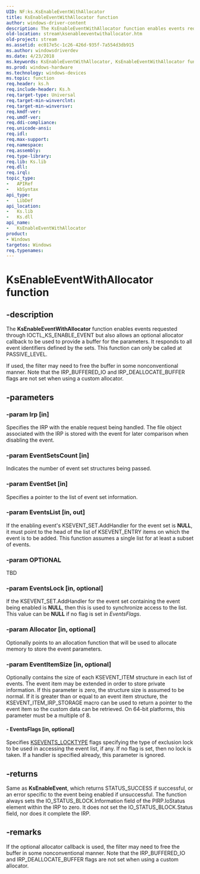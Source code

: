 ```yaml
---
UID: NF:ks.KsEnableEventWithAllocator
title: KsEnableEventWithAllocator function
author: windows-driver-content
description: The KsEnableEventWithAllocator function enables events requested through IOCTL_KS_ENABLE_EVENT but also allows an optional allocator callback to be used to provide a buffer for the parameters.
old-location: stream\ksenableeventwithallocator.htm
old-project: stream
ms.assetid: ec017e5c-1c26-426d-935f-7a554d3db915
ms.author: windowsdriverdev
ms.date: 4/23/2018
ms.keywords: KsEnableEventWithAllocator, KsEnableEventWithAllocator function [Streaming Media Devices], ks/KsEnableEventWithAllocator, ksfunc_2af8f81f-ef1d-4ad5-9267-dfdc14005183.xml, stream.ksenableeventwithallocator
ms.prod: windows-hardware
ms.technology: windows-devices
ms.topic: function
req.header: ks.h
req.include-header: Ks.h
req.target-type: Universal
req.target-min-winverclnt: 
req.target-min-winversvr: 
req.kmdf-ver: 
req.umdf-ver: 
req.ddi-compliance: 
req.unicode-ansi: 
req.idl: 
req.max-support: 
req.namespace: 
req.assembly: 
req.type-library: 
req.lib: Ks.lib
req.dll: 
req.irql: 
topic_type:
-	APIRef
-	kbSyntax
api_type:
-	LibDef
api_location:
-	Ks.lib
-	Ks.dll
api_name:
-	KsEnableEventWithAllocator
product:
- Windows
targetos: Windows
req.typenames: 
---
```


# KsEnableEventWithAllocator function


## -description


The <b>KsEnableEventWithAllocator</b> function enables events requested through IOCTL_KS_ENABLE_EVENT but also allows an optional allocator callback to be used to provide a buffer for the parameters. It responds to all event identifiers defined by the sets. This function can only be called at PASSIVE_LEVEL.

If used, the filter may need to free the buffer in some nonconventional manner. Note that the IRP_BUFFERED_IO and IRP_DEALLOCATE_BUFFER flags are not set when using a custom allocator.


## -parameters




### -param Irp [in]

Specifies the IRP with the enable request being handled. The file object associated with the IRP is stored with the event for later comparison when disabling the event.


### -param EventSetsCount [in]

Indicates the number of event set structures being passed.


### -param EventSet [in]

Specifies a pointer to the list of event set information.


### -param EventsList [in, out]

If the enabling event's KSEVENT_SET.AddHandler for the event set is <b>NULL</b>, it must point to the head of the list of KSEVENT_ENTRY items on which the event is to be added. This function assumes a single list for at least a subset of events.


### -param OPTIONAL

TBD


### -param EventsLock [in, optional]

If the KSEVENT_SET.AddHandler for the event set containing the event being enabled is <b>NULL</b>, then this is used to synchronize access to the list. This value can be <b>NULL</b> if no flag is set in <i>EventsFlags</i>.


### -param Allocator [in, optional]

Optionally points to an allocation function that will be used to allocate memory to store the event parameters.


### -param EventItemSize [in, optional]

Optionally contains the size of each KSEVENT_ITEM structure in each list of events. The event item may be extended in order to store private information. If this parameter is zero, the structure size is assumed to be normal. If it is greater than or equal to an event item structure, the KSEVENT_ITEM_IRP_STORAGE macro can be used to return a pointer to the event item so the custom data can be retrieved. On 64-bit platforms, this parameter must be a multiple of 8.


#### - EventsFlags [in, optional]

Specifies <a href="https://msdn.microsoft.com/library/windows/hardware/ff561784">KSEVENTS_LOCKTYPE</a> flags specifying the type of exclusion lock to be used in accessing the event list, if any. If no flag is set, then no lock is taken. If a handler is specified already, this parameter is ignored.


## -returns



Same as <b>KsEnableEvent</b>, which returns STATUS_SUCCESS if successful, or an error specific to the event being enabled if unsuccessful. The function always sets the IO_STATUS_BLOCK.Information field of the PIRP.IoStatus element within the IRP to zero. It does not set the IO_STATUS_BLOCK.Status field, nor does it complete the IRP.




## -remarks



If the optional allocator callback is used, the filter may need to free the buffer in some nonconventional manner. Note that the IRP_BUFFERED_IO and IRP_DEALLOCATE_BUFFER flags are not set when using a custom allocator.



